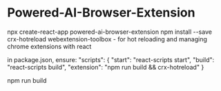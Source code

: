 # Powered-AI-Browser-Extension
npx create-react-app powered-ai-browser-extension
npm install --save crx-hotreload webextension-toolbox - for hot reloading and managing chrome extensions with react

in package.json, ensure:
"scripts": {
  "start": "react-scripts start",
  "build": "react-scripts build",
  "extension": "npm run build && crx-hotreload"
}

npm run build